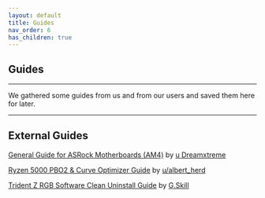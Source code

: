 ```yaml
---
layout: default
title: Guides
nav_order: 6
has_children: true
---
```

## Guides

***

We gathered some guides from us and from our users and saved them here for later.

***

## External Guides

<a href="https://www.reddit.com/r/ASRock/comments/f8zf1k/my_guide_to_amd_ryzen_asrock_motherboard_problems/" target="_blank">General Guide for ASRock Motherboards (AM4)</a> by <a href="https://www.reddit.com/user/Dreamxtreme/" target="_blank">u Dreamxtreme</a>

<a href="https://www.reddit.com/r/ASRock/comments/kykver/overclocking_your_zen_3_ryzen_5000_with_precision/" target="_blank">Ryzen 5000 PBO2 & Curve Optimizer Guide</a> by <a href="https://www.reddit.com/user/albert_herd/" target="_blank">u/albert_herd</a>

<a href="http://www.gskill.us/forum/forum/product-discussion/ddr4/trident-z-rgb/161217-trident-z-rgb-software-clean-uninstall-guide-for-v1-06-68" target="_blank">Trident Z RGB Software Clean Uninstall Guide</a> by <a href="http://www.gskill.us/" target="_blank">G.Skill</a>